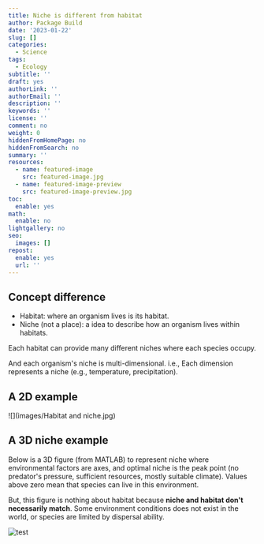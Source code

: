 ```yaml
---
title: Niche is different from habitat
author: Package Build
date: '2023-01-22'
slug: []
categories:
  - Science
tags:
  - Ecology
subtitle: ''
draft: yes
authorLink: ''
authorEmail: ''
description: ''
keywords: ''
license: ''
comment: no
weight: 0
hiddenFromHomePage: no
hiddenFromSearch: no
summary: ''
resources:
  - name: featured-image
    src: featured-image.jpg
  - name: featured-image-preview
    src: featured-image-preview.jpg
toc:
  enable: yes
math:
  enable: no
lightgallery: no
seo:
  images: []
repost:
  enable: yes
  url: ''
---
```


## Concept difference
- Habitat: where an organism lives is its habitat.
- Niche (not a place): a idea to describe how an organism lives within habitats.

Each habitat can provide many different niches where each species occupy. 

And each organism's niche is multi-dimensional. i.e., Each dimension represents a niche (e.g., temperature, precipitation).

## A 2D example
![](images/Habitat and niche.jpg)

## A 3D niche example
Below is a 3D figure (from MATLAB) to represent niche where environmental factors are axes, and optimal niche is the peak point (no predator's pressure, sufficient resources, mostly suitable climate). Values above zero mean that species can live in this environment.

But, this figure is nothing about habitat because  **niche and habitat don't necessarily match**. Some environment conditions does not exist in the world, or species are limited by dispersal ability. 

![test](https://www.mathworks.com/help/examples/graphics/win64/Creating3DPlotsDefaultCmapExample_02.png)

